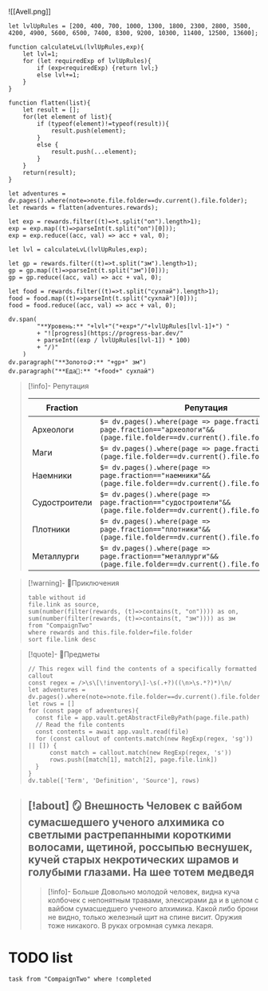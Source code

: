 
![[Avell.png]]

```dataviewjs
let lvlUpRules = [200, 400, 700, 1000, 1300, 1800, 2300, 2800, 3500, 4200, 4900, 5600, 6500, 7400, 8300, 9200, 10300, 11400, 12500, 13600];

function calculateLvL(lvlUpRules,exp){
	let lvl=1;
	for (let requiredExp of lvlUpRules){
		if (exp<requiredExp) {return lvl;}
		else lvl+=1;
	}
}

function flatten(list){
	let result = [];
	for(let element of list){
		if (typeof(element)!=typeof(result)){
			result.push(element);
		}
		else {
			result.push(...element);
		}
	}
	return(result);
}

let adventures = dv.pages().where(note=>note.file.folder==dv.current().file.folder);
let rewards = flatten(adventures.rewards);

let exp = rewards.filter((t)=>t.split("оп").length>1);
exp = exp.map((t)=>parseInt(t.split("оп")[0]));
exp = exp.reduce((acc, val) => acc + val, 0);

let lvl = calculateLvL(lvlUpRules,exp);

let gp = rewards.filter((t)=>t.split("зм").length>1);
gp = gp.map((t)=>parseInt(t.split("зм")[0]));
gp = gp.reduce((acc, val) => acc + val, 0);

let food = rewards.filter((t)=>t.split("сухпай").length>1);
food = food.map((t)=>parseInt(t.split("сухпай")[0]));
food = food.reduce((acc, val) => acc + val, 0);

dv.span(
        "**Уровень:** "+lvl+"("+exp+"/"+lvlUpRules[lvl-1]+") "
        + "![progress](https://progress-bar.dev/"
        + parseInt((exp / lvlUpRules[lvl-1]) * 100)
        + "/)"
    )
dv.paragraph("**Золото🪙:** "+gp+" зм")
dv.paragraph("**Еда🍖:** "+food+" сухпай")
```

> [!info]- Репутация
> 
> | Fraction | Репутация | ✉️ |
> | ---- | ---- | ---- |
> | Археологи | `$= dv.pages().where(page => page.fraction && page.fraction=="археологи"&& (page.file.folder==dv.current().file.folder)).length` |  |
> | Маги | `$= dv.pages().where(page => page.fraction=="маги"&& (page.file.folder==dv.current().file.folder)).length` |  |
> | Наемники | `$= dv.pages().where(page => page.fraction=="наемники"&& (page.file.folder==dv.current().file.folder)).length` |  |
> | Судостроители | `$= dv.pages().where(page => page.fraction=="судостроители"&& (page.file.folder==dv.current().file.folder)).length` |  |
> | Плотники | `$= dv.pages().where(page => page.fraction=="плотники"&& (page.file.folder==dv.current().file.folder)).length` |  |
> | Металлурги | `$= dv.pages().where(page => page.fraction=="металлурги"&& (page.file.folder==dv.current().file.folder)).length` |  |

> [!warning]- 📖Приключения
> ```dataview
> table without id
> file.link as source,
> sum(number(filter(rewards, (t)=>contains(t, "оп")))) as оп,
> sum(number(filter(rewards, (t)=>contains(t, "зм")))) as зм
> from "CompaignTwo"
> where rewards and this.file.folder=file.folder
> sort file.link desc
> ```

> [!quote]- 🎒Предметы
> ```dataviewjs
> // This regex will find the contents of a specifically formatted callout
> const regex = />\s\[\!inventory\]-\s(.+?)((\n>\s.*?)*)\n/
> let adventures = dv.pages().where(note=>note.file.folder==dv.current().file.folder);
> let rows = []
> for (const page of adventures){
> 	const file = app.vault.getAbstractFileByPath(page.file.path)
> 	// Read the file contents
> 	const contents = await app.vault.read(file)	
> 	for (const callout of contents.match(new RegExp(regex, 'sg')) || []) {
> 		const match = callout.match(new RegExp(regex, 's')) 
> 		rows.push([match[1], match[2], page.file.link])
> 	}
> }
> dv.table(['Term', 'Definition', 'Source'], rows)
> ```

> [!about] 🪞 Внешность
> Человек с вайбом сумасшедшего ученого алхимика со светлыми растрепанными короткими волосами, щетиной, россыпью веснушек, кучей старых некротических шрамов и голубыми глазами. На шее тотем медведя
> ---
> > [!info]- Больше
> > Довольно молодой человек, видна куча колбочек с непонятным травами, элексирами да и в целом с вайбом сумасшедшего ученого алхимика. Какой либо брони не видно, только железный щит на спине висит. Оружия тоже никакого. В руках огромная сумка лекаря.

# TODO list
```dataview
task from "CompaignTwo" where !completed
```
